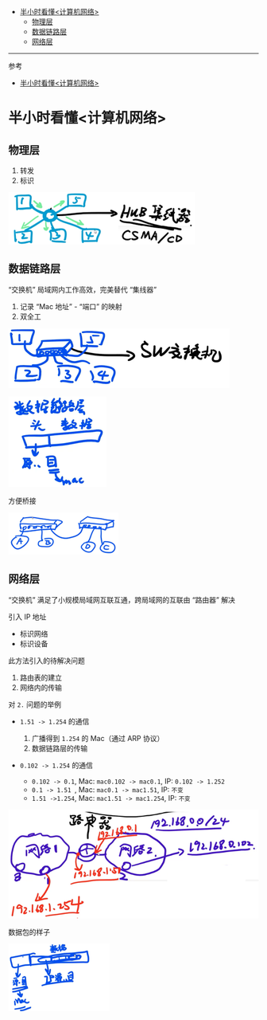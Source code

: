 - [半小时看懂\<计算机网络\>](#半小时看懂计算机网络)
  - [物理层](#物理层)
  - [数据链路层](#数据链路层)
  - [网络层](#网络层)

---

参考

- [半小时看懂<计算机网络>](https://www.bilibili.com/video/BV124411k7uV/?spm_id_from=333.880.my_history.page.click&vd_source=454e9c56dd1d2d25131e921b939a8d39)

# 半小时看懂<计算机网络>

## 物理层

1. 转发
2. 标识

![](image/2023-11-15-20-31-39.png)

## 数据链路层

“交换机” 局域网内工作高效，完美替代 “集线器”

1. 记录 “Mac 地址” - “端口” 的映射
2. 双全工

![](image/2023-11-15-20-33-44.png)

![](image/2023-11-15-20-35-58.png)

方便桥接

![](image/2023-11-15-20-35-03.png)

## 网络层

“交换机” 满足了小规模局域网互联互通，跨局域网的互联由 “路由器” 解决

引入 IP 地址

- 标识网络
- 标识设备

此方法引入的待解决问题

1. 路由表的建立
2. 网络内的传输

对 `2.` 问题的举例

- `1.51 -> 1.254` 的通信
  1. 广播得到 `1.254` 的 Mac（通过 ARP 协议）
  2. 数据链路层的传输

- `0.102 -> 1.254` 的通信
  - `0.102 -> 0.1`, Mac: `mac0.102 -> mac0.1`, IP: `0.102 -> 1.252`
  - `0.1 -> 1.51 `, Mac: `mac0.1 -> mac1.51`, IP: `不变           ` 
  - `1.51 ->1.254`, Mac: `mac1.51 -> mac1.254`, IP: `不变           ` 

![](image/2023-11-15-20-38-20.png)

数据包的样子

![](image/2023-11-15-20-44-07.png)
